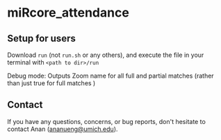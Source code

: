 # miRcore_attendance
## Setup for users
Download `run` (not `run.sh` or any others), and execute the file in your terminal with `<path to dir>/run`

Debug mode: Outputs Zoom name for all full and partial matches (rather than just true for full matches              )
## Contact
If you have any questions, concerns, or bug reports, don't hesitate to contact Anan (ananueng@umich.edu). 


